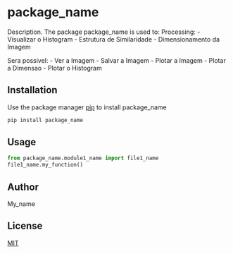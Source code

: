 # package_name

Description. 
The package package_name is used to:
	Processing:
	- Visualizar o Histogram 
	- Estrutura de Similaridade
	- Dimensionamento da Imagem

Sera possivel:
	- Ver a Imagem
	- Salvar a Imagem
	- Plotar a Imagem
	- Plotar a Dimensao
	- Plotar o Histogram

## Installation

Use the package manager [pip](https://pip.pypa.io/en/stable/) to install package_name

```bash
pip install package_name
```

## Usage

```python
from package_name.module1_name import file1_name
file1_name.my_function()
```

## Author
My_name

## License
[MIT](https://choosealicense.com/licenses/mit/)
